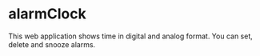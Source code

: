 # alarmClock
This web application shows time in digital and analog format. You can set, delete and snooze alarms.
